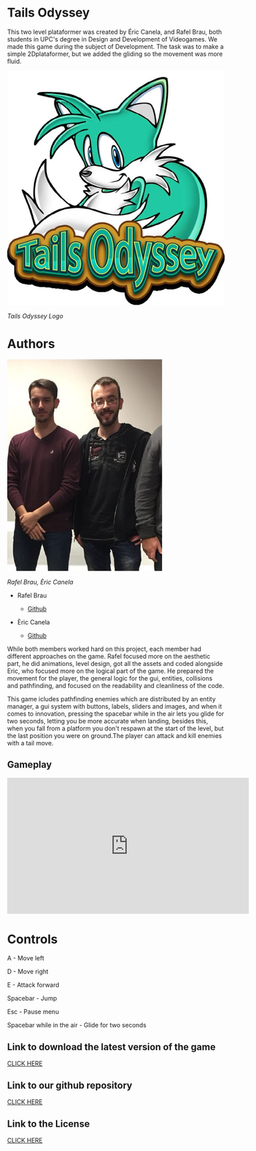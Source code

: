 ﻿# Tails Odyssey

This two level plataformer was created by Éric Canela, and Rafel Brau, 
both students in UPC's degree in Design and Development of Videogames.
We made this game during the subject of Development. The task was to make a simple 2Dplataformer, but we added the gliding so the movement was more fluid.

![](Tails_Odyssey.jpeg)

_Tails Odyssey Logo_

# Authors

![alt Authors](Authors.jpeg)

 <em> Rafel Brau, Èric Canela </em>

- Rafel Brau
    - [Github](https://github.com/Rafefix)

- Èric Canela
    - [Github](https://github.com/knela96)
    
While both members worked hard on this project, each member had different approaches on the game. Rafel focused more on the aesthetic part, he did animations, level design, got all the assets and coded alongside Eric, who focused more on the logical part of the game. He prepared the movement for the player, the general logic for the gui, entities, collisions and pathfinding, and focused on the readability and cleanliness of the code.

This game icludes pathfinding enemies which are distributed by an entity manager, a gui system with buttons, labels, sliders and images, and when it comes to innovation, pressing the spacebar while in the air lets you glide for two seconds, letting you be more accurate when landing, besides this, when you fall from a platform you don't respawn at the start of the level, but the last position you were on ground.The player can attack and kill enemies with a tail move. 

## Gameplay

<iframe width="560" height="315" src="https://www.youtube.com/embed/d3x9qMkyWIA" frameborder="0" allow="accelerometer; autoplay; encrypted-media; gyroscope; picture-in-picture" allowfullscreen></iframe>

# Controls

A - Move left

D - Move right

E - Attack forward

Spacebar - Jump

Esc - Pause menu 

Spacebar while in the air - Glide for two seconds

## Link to download the latest version of the game  
  [CLICK HERE](https://github.com/knela96/Tails-Odyssey/releases/tag/1.0)

## Link to our github repository
  [CLICK HERE](https://github.com/knela96/Tails-Odyssey)
 
## Link to the License
  [CLICK HERE](https://github.com/knela96/Tails-Odyssey/blob/master/LICENSE)

